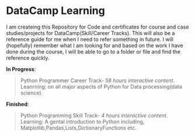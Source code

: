 # DataCamp Learning 
I am createing this Repository for Code and certificates for course and case studies/projects for DataCamp(Skill/Career Tracks). This will also be a reference guide for me when I need to refer something in future. 
I will (hopefully) remember what I am looking for and based on the work I have done during the course, I will be able to go to a folder or file and find the reference quickly. 


**In Progress**:
> Python Programmer Career Track- *58 hours interactive content*.
  Leanrning: on all major aspects of Python for Data processing(data science).  

**Finished**:
> Python Programming Skill Track- *4 hours interactive content*.
 Learning: A gental introduction to Python including, Matplotlib,Pandas,Lists,DictionaryFunctions etc.
